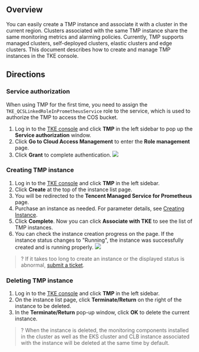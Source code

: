 




## Overview

You can easily create a TMP instance and associate it with a cluster in the current region. Clusters associated with the same TMP instance share the same monitoring metrics and alarming policies. Currently, TMP supports managed clusters, self-deployed clusters, elastic clusters and edge clusters. This document describes how to create and manage TMP instances in the TKE console.

## Directions

### Service authorization

When using TMP for the first time, you need to assign the `TKE_QCSLinkedRoleInPrometheusService` role to the service, which is used to authorize the TMP to access the COS bucket.
1. Log in to the [TKE console](https://console.cloud.tencent.com/tke2) and click **TMP** in the left sidebar to pop up the **Service authorization** window.
2. Click **Go to Cloud Access Management** to enter the **Role management** page.
3. Click **Grant** to complete authentication.
![](https://qcloudimg.tencent-cloud.cn/raw/6bc3c7651a63bc372df274f689b3f2c2.png)


### Creating TMP instance
1. Log in to the [TKE console](https://console.cloud.tencent.com/tke2) and click **TMP** in the left sidebar.
2. Click **Create** at the top of the instance list page.
3. You will be redirected to the **Tencent Managed Service for Prometheus** page.
4. Purchase an instance as needed. For parameter details, see [Creating Instance](https://intl.cloud.tencent.com/document/product/1116/43170).
5. Click **Complete**. Now you can click **Associate with TKE** to see the list of TMP instances.
6. You can check the instance creation progress on the page. If the instance status changes to "Running", the instance was successfully created and is running properly.
    ![](https://qcloudimg.tencent-cloud.cn/raw/1c8be13e3a0bccc74671e87301ea7b26.png)
>? If it takes too long to create an instance or the displayed status is abnormal, [submit a ticket](https://console.intl.cloud.tencent.com/workorder/category).



### Deleting TMP instance
1. Log in to the [TKE console](https://console.cloud.tencent.com/tke2) and click **TMP** in the left sidebar.
2. On the instance list page, click **Terminate/Return** on the right of the instance to be deleted.
3. In the **Terminate/Return** pop-up window, click **OK** to delete the current instance.
>? When the instance is deleted, the monitoring components installed in the cluster as well as the EKS cluster and CLB instance associated with the instance will be deleted at the same time by default.

